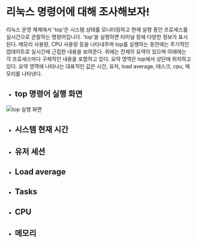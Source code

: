 # 리눅스 명령어에 대해 조사해보자!
리눅스 운영 체제에서 'top'은 시스템 상태를 모니터링하고 현재 실행 중인 프로세스를 실시간으로 관찰하는 명령어입니다. 'top'을 실행하면 터미널 창에 다양한 정보가 표시된다.
메모리 사용량, CPU 사용량 등을 나타내주며 top를 실행하는 동안에는 주기적인 업데이트로 실시간에 근접한 내용을 보여준다. 위에는 전체의 요약이 있으며 아래에는 각 프로세스마다 구체적인 내용을 포함하고 있다.
요약 영역은 top에서 상단에 위치하고 있다.
요약 영역에 나타나는 대표적인 값은 시간, 유저, load average, 테스크, cpu, 메모리를 나타낸다. 

* ## top 명령어 실행 화면
![top 실행 화면](https://github.com/dongheon123/assignment_20233061/assets/113902969/78db63c7-ec0a-446a-b759-cbe997727dab)

* ## 시스템 현재 시간


* ## 유저 세션
* ## Load average
* ## Tasks
* ## CPU
* ## 메모리
